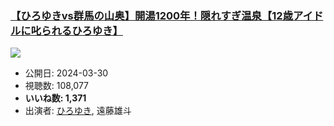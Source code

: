 ### [【ひろゆきvs群馬の山奥】開湯1200年！隠れすぎ温泉【12歳アイドルに叱られるひろゆき】](https://www.youtube.com/watch?v=rNM45dsUU4Q)
[![](https://img.youtube.com/vi/rNM45dsUU4Q/sddefault.jpg)](https://www.youtube.com/watch?v=rNM45dsUU4Q)
-   公開日: 2024-03-30
-   視聴数: 108,077
-   **いいね数: 1,371**
-   出演者: [ひろゆき](/rehacq_fan/people/ひろゆき "wikilink"), 遠藤雄斗
